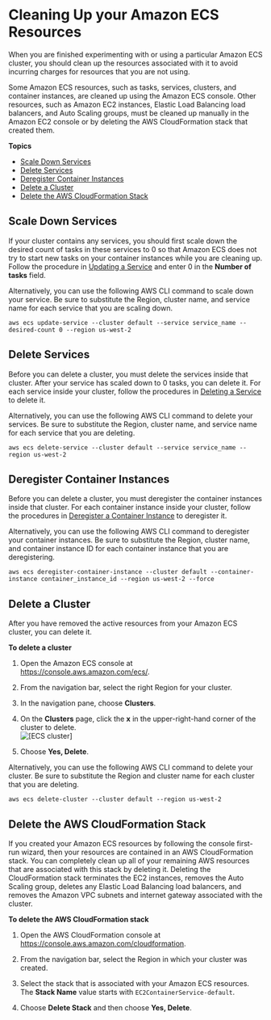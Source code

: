 # Cleaning Up your Amazon ECS Resources<a name="ECS_CleaningUp"></a>

When you are finished experimenting with or using a particular Amazon ECS cluster, you should clean up the resources associated with it to avoid incurring charges for resources that you are not using\.

Some Amazon ECS resources, such as tasks, services, clusters, and container instances, are cleaned up using the Amazon ECS console\. Other resources, such as Amazon EC2 instances, Elastic Load Balancing load balancers, and Auto Scaling groups, must be cleaned up manually in the Amazon EC2 console or by deleting the AWS CloudFormation stack that created them\.

**Topics**
+ [Scale Down Services](#cleanup-scale-down-services)
+ [Delete Services](#cleanup-delete-services)
+ [Deregister Container Instances](#cleanup-deregister-instances)
+ [Delete a Cluster](#cleanup-delete-cluster)
+ [Delete the AWS CloudFormation Stack](#cleanup-CFN-stack)

## Scale Down Services<a name="cleanup-scale-down-services"></a>

If your cluster contains any services, you should first scale down the desired count of tasks in these services to 0 so that Amazon ECS does not try to start new tasks on your container instances while you are cleaning up\. Follow the procedure in [Updating a Service](update-service.md) and enter 0 in the **Number of tasks** field\.

Alternatively, you can use the following AWS CLI command to scale down your service\. Be sure to substitute the Region, cluster name, and service name for each service that you are scaling down\.

```
aws ecs update-service --cluster default --service service_name --desired-count 0 --region us-west-2
```

## Delete Services<a name="cleanup-delete-services"></a>

Before you can delete a cluster, you must delete the services inside that cluster\. After your service has scaled down to 0 tasks, you can delete it\. For each service inside your cluster, follow the procedures in [Deleting a Service](delete-service.md) to delete it\.

Alternatively, you can use the following AWS CLI command to delete your services\. Be sure to substitute the Region, cluster name, and service name for each service that you are deleting\.

```
aws ecs delete-service --cluster default --service service_name --region us-west-2
```

## Deregister Container Instances<a name="cleanup-deregister-instances"></a>

Before you can delete a cluster, you must deregister the container instances inside that cluster\. For each container instance inside your cluster, follow the procedures in [Deregister a Container Instance](deregister_container_instance.md) to deregister it\.

Alternatively, you can use the following AWS CLI command to deregister your container instances\. Be sure to substitute the Region, cluster name, and container instance ID for each container instance that you are deregistering\.

```
aws ecs deregister-container-instance --cluster default --container-instance container_instance_id --region us-west-2 --force
```

## Delete a Cluster<a name="cleanup-delete-cluster"></a>

After you have removed the active resources from your Amazon ECS cluster, you can delete it\. 

**To delete a cluster**

1. Open the Amazon ECS console at [https://console\.aws\.amazon\.com/ecs/](https://console.aws.amazon.com/ecs/)\.

1. From the navigation bar, select the right Region for your cluster\.

1. In the navigation pane, choose **Clusters**\.

1. On the **Clusters** page, click the **x** in the upper\-right\-hand corner of the cluster to delete\.  
![\[ECS cluster\]](http://docs.aws.amazon.com/AmazonECS/latest/developerguide/images/ECS_cluster.png)

1. Choose **Yes, Delete**\.

Alternatively, you can use the following AWS CLI command to delete your cluster\. Be sure to substitute the Region and cluster name for each cluster that you are deleting\.

```
aws ecs delete-cluster --cluster default --region us-west-2
```

## Delete the AWS CloudFormation Stack<a name="cleanup-CFN-stack"></a>

If you created your Amazon ECS resources by following the console first\-run wizard, then your resources are contained in an AWS CloudFormation stack\. You can completely clean up all of your remaining AWS resources that are associated with this stack by deleting it\. Deleting the CloudFormation stack terminates the EC2 instances, removes the Auto Scaling group, deletes any Elastic Load Balancing load balancers, and removes the Amazon VPC subnets and internet gateway associated with the cluster\.

**To delete the AWS CloudFormation stack**

1. Open the AWS CloudFormation console at [https://console\.aws\.amazon\.com/cloudformation](https://console.aws.amazon.com/cloudformation/)\.

1. From the navigation bar, select the Region in which your cluster was created\.

1. Select the stack that is associated with your Amazon ECS resources\. The **Stack Name** value starts with `EC2ContainerService-default`\.

1. Choose **Delete Stack** and then choose **Yes, Delete**\.
